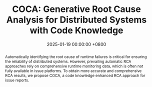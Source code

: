 ---
title:          "COCA: Generative Root Cause Analysis for Distributed Systems with Code Knowledge"
date:           2025-01-19 00:00:00 +0800
selected:       false
pub:            >-
                The IEEE/ACM International Conference on Software Engineering, Ottawa, Ontario, Canada, Apr 2025.
pub_pre:        >-
                <span class="badge badge-pill badge-custom badge-success">ICSE'25</span>
# pub_post:       'Under review.'
# pub_last:       '<span class="badge badge-pill badge-custom badge-secondary">Conference</span><span class="badge badge-pill badge-custom badge-warning">Poster</span>'
abstract: >-
    Automatically identifying the root cause of runtime failures is critical for ensuring the reliability of distributed systems.
    However, prevailing automatic RCA approaches rely on comprehensive runtime monitoring data, which is often not fully available in issue platforms.
    To obtain more accurate and comprehensive RCA results, we propose COCA, a code knowledge enhanced RCA approach for issue reports.
# cover:          assets/images/covers/Prism-cover.png
authors:
    - Yichen Li
    - Yulun Wu
    - Jinyang Liu
    - Zhihan Jiang
    - Zhuangbin Chen
    - Guangba Yu†
    - Michael R. Lyu
links:
  Paper: 
  Arxiv: 
  Slides: 
  DOI: 10.1109/ICSE55347.2025.00234
  BibTex: https://www.zhihan-jiang.com/files/ICSE25/COCA-bibtex.txt
---